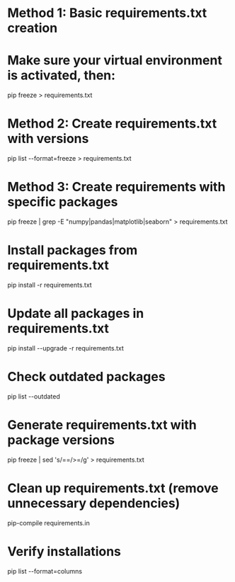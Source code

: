 # Method 1: Basic requirements.txt creation
# Make sure your virtual environment is activated, then:
pip freeze > requirements.txt

# Method 2: Create requirements.txt with versions
pip list --format=freeze > requirements.txt

# Method 3: Create requirements with specific packages
pip freeze | grep -E "numpy|pandas|matplotlib|seaborn" > requirements.txt

# Install packages from requirements.txt
pip install -r requirements.txt

# Update all packages in requirements.txt
pip install --upgrade -r requirements.txt

# Check outdated packages
pip list --outdated

# Generate requirements.txt with package versions
pip freeze | sed 's/==/>=/g' > requirements.txt

# Clean up requirements.txt (remove unnecessary dependencies)
pip-compile requirements.in

# Verify installations
pip list --format=columns